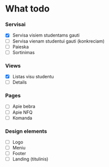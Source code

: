 # What todo

### Servisai
- [x] Servisa visiem studentams gauti
- [ ] Servisa vienam studentui gauti (konkreciam)
- [ ] Paieska
- [ ] Sortinimas

### Views
- [x] Listas visu studentu
- [ ] Details

### Pages
- [ ] Apie bebra
- [ ] Apie NFQ
- [ ] Komanda

### Design elements
- [ ] Logo
- [ ] Meniu
- [ ] Footer
- [ ] Landing (titulinis)
